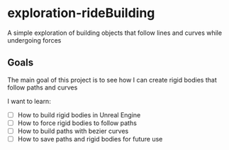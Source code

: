 # exploration-rideBuilding
A simple exploration of building objects that follow lines and curves while undergoing forces

## Goals
The main goal of this project is to see how I can create rigid bodies that follow paths and curves

I want to learn:
- [ ] How to build rigid bodies in Unreal Engine
- [ ] How to force rigid bodies to follow paths
- [ ] How to build paths with bezier curves
- [ ] How to save paths and rigid bodies for future use
